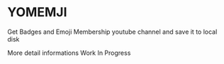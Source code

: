 # YOMEMJI

Get Badges and Emoji Membership youtube channel and save it to local disk

More detail informations Work In Progress
